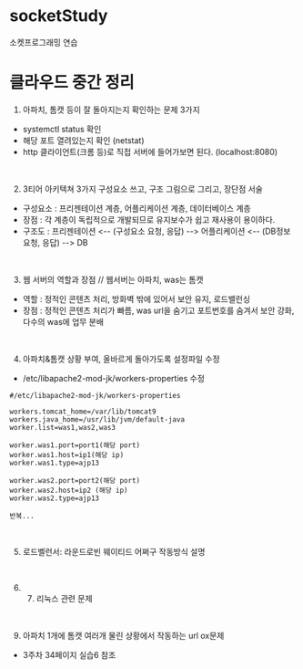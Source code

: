 # socketStudy
소켓프로그래밍 연습

# 클라우드 중간 정리

1. 아파치, 톰캣 등이 잘 돌아지는지 확인하는 문제 3가지 
- systemctl status 확인
- 해당 포트 열려있는지 확인 (netstat)
- http 클라이언트(크롬 등)로 직접 서버에 들어가보면 된다. (localhost:8080)

<br>

2. 3티어 아키텍쳐 3가지 구성요소 쓰고, 구조 그림으로 그리고, 장단점 서술 
- 구성요소 : 프리젠테이션 계층, 어플리케이션 계층, 데이터베이스 계층
- 장점 : 각 계층이 독립적으로 개발되므로 유지보수가 쉽고 재사용이 용이하다.
- 구조도 : 프리젠테이션 <-- (구성요소 요청, 응답) --> 어플리케이션 <-- (DB정보 요청, 응답) --> DB

<br>

3. 웹 서버의 역할과 장점  // 웹서버는 아파치, was는 톰캣
- 역할 : 정적인 콘텐츠 처리, 방화벽 밖에 있어서 보안 유지, 로드밸런싱
- 장점 : 정적인 콘텐츠 처리가 빠름, was url을 숨기고 포트번호를 숨겨서 보안 강화, 다수의 was에 업무 분배

<br>

4. 아파치&톰캣 상황 부여, 올바르게 돌아가도록 설정파일 수정
- /etc/libapache2-mod-jk/workers-properties 수정
```
#/etc/libapache2-mod-jk/workers-properties

workers.tomcat_home=/var/lib/tomcat9
workers.java_home=/usr/lib/jvm/default-java
worker.list=was1,was2,was3

worker.was1.port=port1(해당 port)
worker.was1.host=ip1(해당 ip)
worker.was1.type=ajp13 

worker.was2.port=port2(해당 port)
worker.was2.host=ip2 (해당 ip)
worker.was2.type=ajp13

반복...
```

<br>

5. 로드벨런서: 라운드로빈 웨이티드 어쩌구 작동방식 설명

<br>

6. 7. 리눅스 관련 문제

<br>

9. 아파치 1개에 톰캣 여러개 물린 상황에서 작동하는 url ox문제
- 3주차 34페이지 실습6 참조

<br>

